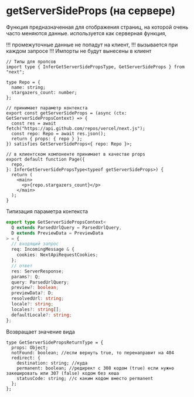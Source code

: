 # getServerSideProps (на сервере)

Функция предназначенная для отображения страниц, на которой очень часто меняются данные. используется как серверная функция,

!!! промежуточные данные не попадут на клиент,
!!! вызывается при каждом запросе
!!! Импорты не будут вынесены в клиент

```tsx
// Типы для пропсов
import type { InferGetServerSidePropsType, GetServerSideProps } from "next";

type Repo = {
  name: string;
  stargazers_count: number;
};

// принимает параметр контекста
export const getServerSideProps = (async (ctx: GetServerSidePropsContext) => {
  const res = await fetch("https://api.github.com/repos/vercel/next.js");
  const repo: Repo = await res.json();
  return { props: { repo } };
}) satisfies GetServerSideProps<{ repo: Repo }>;

// в клиентском компоненте принимает в качестве props
export default function Page({
  repo,
}: InferGetServerSidePropsType<typeof getServerSideProps>) {
  return (
    <main>
      <p>{repo.stargazers_count}</p>
    </main>
  );
}
```

Типизация параметра контекста

```ts
export type GetServerSidePropsContext<
  Q extends ParsedUrlQuery = ParsedUrlQuery,
  D extends PreviewData = PreviewData
> = {
  // входящий запрос
  req: IncomingMessage & {
    cookies: NextApiRequestCookies;
  };
  // ответ
  res: ServerResponse;
  params?: Q;
  query: ParsedUrlQuery;
  preview?: boolean;
  previewData?: D;
  resolvedUrl: string;
  locale?: string;
  locales?: string[];
  defaultLocale?: string;
};
```

Возвращает значение вида

```tsx
type GetServerSidePropsReturnType = {
  props: Object;
  notFound: boolean; //если вернуть true, то перенаправит на 404
  redirect: {
    destination: string; //куда
    permanent: boolean; //редирект с 308 кодом (true) если нужно закешировать или 307 (false) кодом без кеша
    statusCode: string; //с каким кодом вместо permanent
  };
};
```
